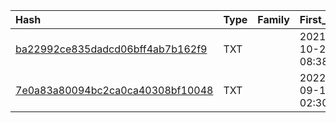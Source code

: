 |Hash|Type|Family|First_Seen|Name|
|:--|:--|:--|:--|:--|
|[ba22992ce835dadcd06bff4ab7b162f9](https://www.virustotal.com/gui/file/ba22992ce835dadcd06bff4ab7b162f9)|TXT||2021-10-20 08:38:56|c:\windows\system32\xbuw67vin.dll|
|[7e0a83a80094bc2ca0ca40308bf10048](https://www.virustotal.com/gui/file/7e0a83a80094bc2ca0ca40308bf10048)|TXT||2022-09-15 02:30:35|Rpt68-2.ashx|
